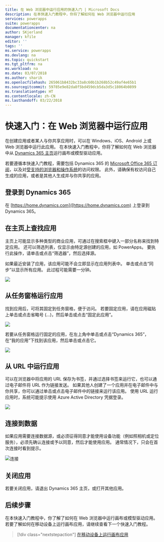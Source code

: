 ```yaml
---
title: 在 Web 浏览器中运行应用的快速入门 | Microsoft Docs
description: 在本快速入门教程中，你将了解如何在 Web 浏览器中运行应用
services: powerapps
suite: powerapps
documentationcenter: na
author: SKjerland
manager: kfile
editor: ''
tags: ''
ms.service: powerapps
ms.devlang: na
ms.topic: quickstart
ms.tgt_pltfrm: na
ms.workload: na
ms.date: 03/07/2018
ms.author: sharik
ms.openlocfilehash: 265061b8432bc33a8c60b1b268b52c49af4e65b1
ms.sourcegitcommit: 59785e9e82da8f5bd459dcb5da3d5c18064b0899
ms.translationtype: HT
ms.contentlocale: zh-CN
ms.lasthandoff: 03/22/2018
---
```

# <a name="quickstart-run-an-app-in-a-web-browser"></a>快速入门：在 Web 浏览器中运行应用
在创建应用或者某人与你共享应用时，可以在 Windows、iOS、Android 上或 Web 浏览器中运行此应用。 在本快速入门教程中，你将了解如何在 Web 浏览器中从 [Dynamics 365 主页](https://home.dynamics.com)运行画布或模型驱动应用。

若要遵循本快速入门教程，需要包括 Dynamics 365 的 [Microsoft Office 365 订阅](https://signup.microsoft.com/Signup?OfferId=467eab54-127b-42d3-b046-3844b860bebf&dl=O365_BUSINESS_PREMIUM&ali=1)，以及对[受支持的浏览器和操作系统](../maker/canvas-apps/limits-and-config.md)的访问权限。 此外，请确保有权访问自己生成的应用，或者是其他人生成并与你共享的应用。

## <a name="sign-in-to-dynamics-365"></a>登录到 Dynamics 365
在 [https://home.dynamics.com]([https://home.dynamics.com) 上登录到 Dynamics 365。

## <a name="find-an-app-on-the-home-page"></a>在主页上查找应用
主页上可能显示多种类型的商业应用，可通过在搜索框中键入一部分名称来找到特定应用。 还可以筛选列表，仅显示由特定源创建的应用，如 PowerApps。 要执行此操作，请单击或点击“筛选器”，然后选择源。

如果最近安装了应用，该应用可能不会立即显示在应用列表中。 单击或点击“同步”以显示所有应用。 此过程可能需要一分钟。

![](./media/run-app-browser/dynamics-365-home.png)

## <a name="run-an-app-from-the-task-pane"></a>从任务窗格运行应用
找到应用后，可将其固定到任务窗格，便于访问。 若要固定应用，请在应用磁贴上单击或点击省略号 (...)，然后单击或点击“固定此应用”。

![](./media/run-app-browser/homepage-pin.png)

若要从任务窗格运行固定的应用，在左上角中单击或点击“Dynamics 365”，在“我的应用”下找到该应用，然后单击或点击它。

![](./media/run-app-browser/taskpane.png)

## <a name="run-an-app-from-a-url"></a>从 URL 中运行应用
可以在浏览器中将应用的 URL 保存为书签，并通过选择书签来运行它，也可以通过电子邮件将 URL 作为链接发送。 如果其他人创建了一个应用并在电子邮件中与你共享，你可以通过单击或点击电子邮件中的链接来运行该应用。 使用 URL 运行应用时，系统可能提示使用 Azure Active Directory 凭据登录。

![](./media/run-app-browser/web-login.png)

## <a name="connect-to-data"></a>连接到数据
如果应用需要连接数据源，或必须征得同意才能使用设备功能（例如照相机或定位服务），必须先确认连接或予以同意，然后才能使用应用。 通常情况下，只会在首次连接时看到提示。

![连接](./media/run-app-browser/app-connection.png)

## <a name="close-an-app"></a>关闭应用
若要关闭应用，请退出 Dynamics 365 主页，或打开其他应用。

## <a name="next-steps"></a>后续步骤
在本快速入门教程中，你了解了如何在 Web 浏览器中运行画布或模型驱动应用。 若要了解如何在移动设备上运行画布应用，请继续查看下一个快速入门教程。

> [!div class="nextstepaction"]
> [在移动设备上运行画布应用](run-app-client.md)
